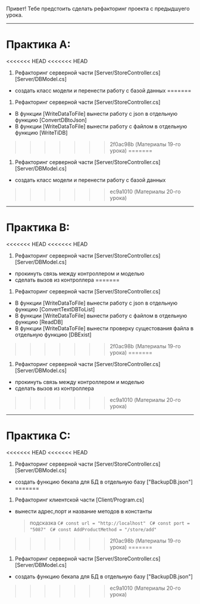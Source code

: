 Привет! Тебе предстоить сделать рефакторинг проекта с предыдшуего урока. 

---
# Практика А:

<<<<<<< HEAD
<<<<<<< HEAD
1. Рефакторинг серверной части [Server/StoreController.cs] [Server/DBModel.cs]
  -  создать класс модели и перенести работу с базой данных
=======
1. Рефакторинг серверной части [Server/StoreController.cs]
  -  В функции [WriteDataToFile] вынести работу с json в отдельную функцию    [ConvertDBtoJson]
  -  В функции [WriteDataToFile] вынести работу с файлом в отдельную функцию  [WriteTiDB]
>>>>>>> 2f0ac98b (Материалы 19-го урока)
=======
1. Рефакторинг серверной части [Server/StoreController.cs] [Server/DBModel.cs]
  -  создать класс модели и перенести работу с базой данных
>>>>>>> ec9a1010 (Материалы 20-го урока)


---
# Практика В: 

<<<<<<< HEAD
<<<<<<< HEAD
1. Рефакторинг серверной части [Server/StoreController.cs] [Server/DBModel.cs]

  - прокинуть связь между контроллером и моделью
  - сделать вызов из контроллера
=======
1. Рефакторинг серверной части [Server/StoreController.cs]

  -  В функции [WriteDataToFile] вынести работу с json в отдельную функцию                [ConvertTextDBToList]
  -  В функции [WriteDataToFile] вынести работу с файлом в отдельную функцию              [ReadDB]
  -  В функции [WriteDataToFile] вынести проверку сущестования файла в отдельную функцию  [DBExist] 
>>>>>>> 2f0ac98b (Материалы 19-го урока)
=======
1. Рефакторинг серверной части [Server/StoreController.cs] [Server/DBModel.cs]

  - прокинуть связь между контроллером и моделью
  - сделать вызов из контроллера
>>>>>>> ec9a1010 (Материалы 20-го урока)

---
# Практика C:

<<<<<<< HEAD
<<<<<<< HEAD
1.   Рефакторинг серверной части [Server/StoreController.cs] [Server/DBModel.cs]

- создать функцию бекапа для БД в отдельную базу ["BackupDB.json"]
=======
1.   Рефакторинг клиентской части [Client/Program.cs]
  - вынести адрес,порт и название методов в константы
    > подсказка
      ```C# const url = "http://localhost" ```
      ```C# const port = "5087" ``` 
      ```C# const AddProductMethod = "/store/add" ```
>>>>>>> 2f0ac98b (Материалы 19-го урока)
=======
1.   Рефакторинг серверной части [Server/StoreController.cs] [Server/DBModel.cs]

- создать функцию бекапа для БД в отдельную базу ["BackupDB.json"]
>>>>>>> ec9a1010 (Материалы 20-го урока)
